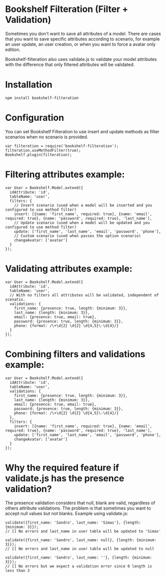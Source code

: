 # Bookshelf Filteration (Filter + Validation)
Sometimes you don't want to save all attributes of a model. There are cases that you want to save specific attributes according to scenario, for example an user update, an user creation, or when you want to force a avatar only edition.

Bookshelf-filteration also uses validate.js to validate your model attributes with the difference that only filtered attributes will be validated.

# Installation
````
npm install bookshelf-filteration
````

# Configuration
You can set Bookshelf Filteration to use insert and update methods as filter scenarios when no scenario is provided.
````
var filteration = require('bookshelf-filteration');
filteration.useMethodFilter(true);
Bookshelf.plugin(filteration);
````

# Filtering attributes example:
````
var User = Bookshelf.Model.extend({
  idAttribute: 'id',
  tableName: 'user',
  filters: {
    // Insert scenario (used when a model will be inserted and you configured to use method filter)
    insert: [{name: 'first_name', required: true}, {name: 'email', required: true}, {name: 'password', required: true}, 'last_name'],
    // Update scenario (used when a model will be updated and you configured to use method filter)
    update: ['first_name', 'last_name', 'email', 'password', 'phone'],
    // Custom scenario (used when passes the option scenario)
    changeAvatar: ['avatar']
  }
});
````

# Validating attributes example:
````
var User = Bookshelf.Model.extend({
  idAttribute: 'id',
  tableName: 'user',
  // With no filters all attributes will be validated, independent of scenatio.
  validations: {
    first_name: {presence: true, length: {minimum: 3}},
    last_name: {length: {minimum: 3}},
    email: {presence: true, email: true},
    password: {presence: true, length: {minimum: 3}},
    phone: {format: /\+\d{2} \d{2} \d{4,5}\-\d{4}/}
  }
});
````

# Combining filters and validations example:
````
var User = Bookshelf.Model.extend({
  idAttribute: 'id',
  tableName: 'user',
  validations: {
    first_name: {presence: true, length: {minimum: 3}},
    last_name: {length: {minimum: 3}},
    email: {presence: true, email: true},
    password: {presence: true, length: {minimum: 3}},
    phone: {format: /\+\d{2} \d{2} \d{4,5}\-\d{4}/}
  },
  filters: {
    insert: [{name: 'first_name', required: true}, {name: 'email', required: true}, {name: 'password', required: true}, 'last_name'],
    update: ['first_name', 'last_name', 'email', 'password', 'phone'],
    changeAvatar: ['avatar']
  }
});
````

# Why the required feature if validate.js has the presence validation?

The presence validation considers that null, blank are valid, regardless of others attribute validations. The problem is that sometimes you want to accept null values but not blanks.
Example using validate.js:
````
validate({first_name: 'Sandro', last_name: 'Simas'}, {length: {minimum: 3}});
// [] No errors and last_name in user table will be updated to 'Simas'
````
````
validate({first_name: 'Sandro', last_name: null}, {length: {minimum: 3}});
// [] No errors and last_name in user table will be updated to null
````
````
validate({first_name: 'Sandro', last_name: ''}, {length: {minimum: 3}});
// [] No errors but we expect a validation error since 0 length is less than 3
````